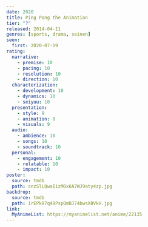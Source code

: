 ```yaml
---
date: 2020
title: Ping Pong the Animation
tier: "?"
released: 2014-04-11
genres: [sports, drama, seinen]
seen:
  first: 2020-07-19
rating:
  narrative:
    - premise: 10
    - pacing: 10
    - resolution: 10
    - direction: 10
  characterization:
    - development: 10
    - dynamics: 10
    - seiyuu: 10
  presentation:
    - style: 9
    - animation: 8
    - visuals: 9
  audio:
    - ambience: 10
    - songs: 10
    - soundtrack: 10
  personal:
    - engagement: 10
    - relatable: 10
    - impact: 10
poster:
  source: tmdb
  path: snzSlLQwaIizMOx6A7WJ9aty4zp.jpg
backdrop:
  source: tmdb
  path: 1rEPk87q49PspQmBJ74bwsXBVkH.jpg
link:
  MyAnimeList: https://myanimelist.net/anime/22135
---
```

